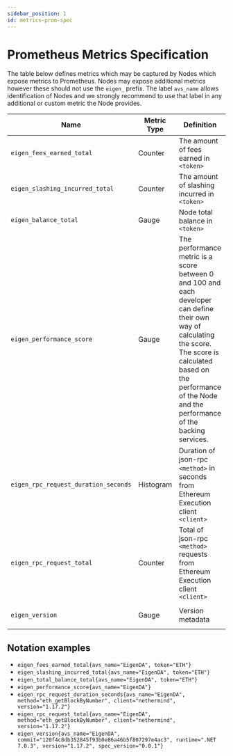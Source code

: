 ```yaml
---
sidebar_position: 1
id: metrics-prom-spec
---
```


# Prometheus Metrics Specification

The table below defines metrics which may be captured by Nodes which expose metrics to Prometheus. Nodes may expose additional metrics however these should not use the `eigen_` prefix. The label `avs_name` allows identification of Nodes and we strongly recommend to use that label in any additional or custom metric the Node provides.

| Name | Metric Type | Definition | Labels |
|---|---|---|---|
| `eigen_fees_earned_total` | Counter | The amount of fees earned in `<token>` | `avs_name`, `token` |
| `eigen_slashing_incurred_total` | Counter | The amount of slashing incurred in `<token>` | `avs_name`, `token` |
| `eigen_balance_total` | Gauge | Node total balance in `<token>` | `avs_name`, `token` |
| `eigen_performance_score` | Gauge | The performance metric is a score between 0 and 100 and each developer can define their own way of calculating the score. The score is calculated based on the performance of the Node and the performance of the backing  services. | `avs_name` |
| `eigen_rpc_request_duration_seconds` | Histogram | Duration of json-rpc `<method>` in seconds from Ethereum Execution client `<client>` | `avs_name`,`method`, `client`, `version` |
| `eigen_rpc_request_total` | Counter | Total of json-rpc `<method>` requests from Ethereum Execution client `<client>` | `avs_name`, `method`,`client`,`version` |
| `eigen_version` | Gauge | Version metadata | `avs_name`, `commit`, `runtime`, `version`, `spec_version` |

## Notation examples

* `eigen_fees_earned_total{avs_name="EigenDA", token="ETH"}`
* `eigen_slashing_incurred_total{avs_name="EigenDA", token="ETH"}`
* `eigen_total_balance_total{avs_name="EigenDA", token="ETH"}`
* `eigen_performance_score{avs_name="EigenDA"}`
* `eigen_rpc_request_duration_seconds{avs_name="EigenDA", method="eth_getBlockByNumber", client="nethermind", version="1.17.2"}`
* `eigen_rpc_request_total{avs_name="EigenDA", method="eth_getBlockByNumber", client="nethermind", version="1.17.2"}` 
* `eigen_version{avs_name="EigenDA", commit="120f4c8db352845f93b0e86a46b5f807297e4ac3", runtime=".NET 7.0.3", version="1.17.2", spec_version="0.0.1"}`